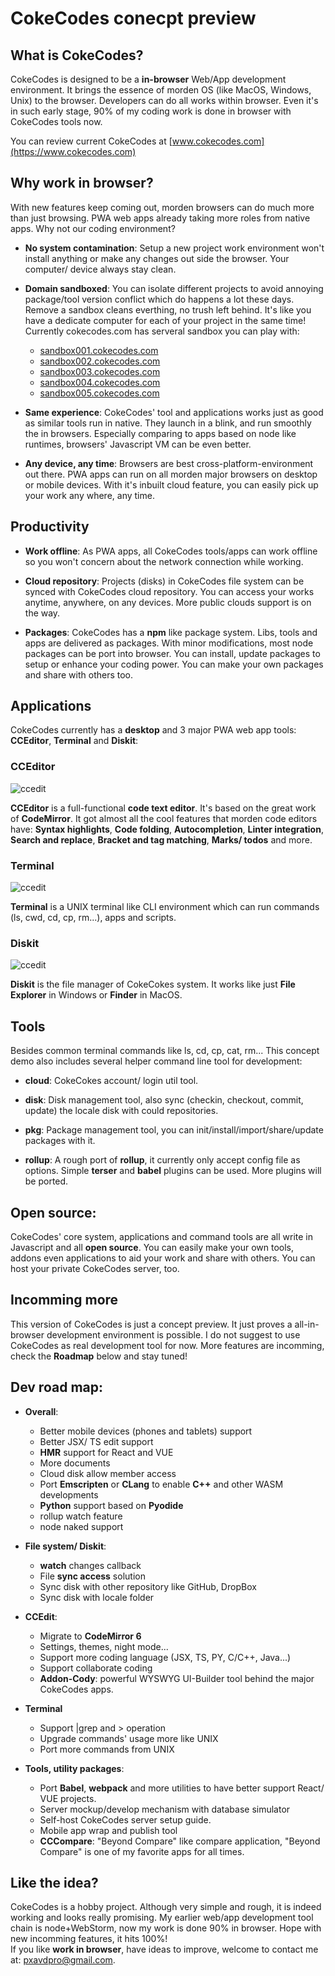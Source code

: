 # CokeCodes conecpt preview

## What is CokeCodes?
CokeCodes is designed to be a **in-browser** Web/App development environment. It brings the essence of morden OS (like MacOS, Windows, Unix) to the browser. Developers can do all works within browser. Even it's in such early stage, 90% of my coding work is done in browser with CokeCodes tools now.

You can review current CokeCodes at [www.cokecodes.com](https://www.cokecodes.com)  
  
## Why work in browser?
With new features keep coming out, morden browsers can do much more than just browsing. PWA web apps already taking more roles from native apps. Why not our coding environment?  
- **No system contamination**: Setup a new project work environment won't install anything or make any changes out side the browser. Your computer/ device always stay clean. 

- **Domain sandboxed**: You can isolate different projects to avoid annoying package/tool version conflict which do happens a lot these days. Remove a sandbox cleans everthing, no trush left behind. It's like you have a dedicate computer for each of your project in the same time!  
Currently cokecodes.com has serveral sandbox you can play with:
   - [sandbox001.cokecodes.com](https://sandbox001.cokecodes.com)
   - [sandbox002.cokecodes.com](https://sandbox002.cokecodes.com)
   - [sandbox003.cokecodes.com](https://sandbox003.cokecodes.com)
   - [sandbox004.cokecodes.com](https://sandbox004.cokecodes.com)
   - [sandbox005.cokecodes.com](https://sandbox005.cokecodes.com)

- **Same experience**: CokeCodes' tool and applications works just as good as similar tools run in native. They launch in a blink, and run smoothly the in browsers.  Especially comparing to apps based on node like runtimes, browsers' Javascript VM can be even better.   

- **Any device, any time**: Browsers are best cross-platform-environment out there. PWA apps can run on all morden major browsers on desktop or mobile devices. With it's inbuilt cloud feature, you can easily pick up your work any where, any time. 

## Productivity
- **Work offline**: As PWA apps, all CokeCodes tools/apps can work offline so you won't concern about the network connection while working. 

- **Cloud repository**: Projects (disks) in CokeCodes file system can be synced with CokeCodes cloud repository. You can access your works anytime, anywhere, on any devices. More public clouds support is on the way.

- **Packages**: CokeCodes has a **npm** like package system. Libs, tools and apps are delivered as packages. With minor modifications, most node packages can be port into browser. You can install, update packages to setup or enhance your coding power. You can make your own packages and share with others too. 

## Applications
CokeCodes currently has a **desktop** and 3 major PWA web app tools: **CCEditor**, **Terminal** and **Diskit**:  
  
### CCEditor  
![ccedit](git/ccedit_01.png)  

**CCEditor** is a full-functional **code text editor**. It's based on the great work of **CodeMirror**. It got almost all the cool features that morden code editors have: **Syntax highlights**, **Code folding**, **Autocompletion**, **Linter integration**, **Search and replace**, **Bracket and tag matching**, **Marks/ todos** and more.  

### Terminal  
![ccedit](git/terminal_01.png)  

**Terminal** is a UNIX terminal like CLI environment which can run commands (ls, cwd, cd, cp, rm...), apps and scripts.  
  
### Diskit  
![ccedit](git/diskit_01.png)  

**Diskit** is the file manager of CokeCokes system. It works like just **File Explorer** in Windows or **Finder** in MacOS.

## Tools
Besides common terminal commands like ls, cd, cp, cat, rm... This concept demo also includes several helper command line tool for development:
- **cloud**: CokeCokes account/ login util tool.

- **disk**: Disk management tool, also sync (checkin, checkout, commit, update) the locale disk with could repositories. 

- **pkg**: Package management tool, you can init/install/import/share/update packages with it.

- **rollup**: A rough port of **rollup**, it currently only accept config file as options. Simple **terser** and **babel** plugins can be used. More plugins will be ported.
  
## Open source:
CokeCodes' core system, applications and command tools are all write in Javascript and all **open source**. You can easily make your own tools, addons even applications to aid your work and share with others. You can host your private CokeCodes server, too.

## Incomming more
This version of CokeCodes is just a concept preview. It just proves a all-in-browser development environment is possible. I do not suggest to use CokeCodes as real development tool for now. More features are incomming, check the **Roadmap** below and stay tuned!

## Dev road map:
- **Overall**:
	- Better mobile devices (phones and tablets) support
	- Better JSX/ TS edit support
	- **HMR** support for React and VUE 
	- More documents  
	- Cloud disk allow member access
	- Port **Emscripten** or **CLang** to enable **C++** and other WASM developments
	- **Python** support based on **Pyodide**
	- rollup watch feature
	- node naked support
	
- **File system/ Diskit**:
	- **watch** changes callback
	- File **sync access** solution
	- Sync disk with other repository like GitHub, DropBox
	- Sync disk with locale folder  
	
- **CCEdit**:
	- Migrate to **CodeMirror 6** 
	- Settings, themes, night mode...
	- Support more coding language (JSX, TS, PY, C/C++, Java...)
	- Support collaborate coding
	- **Addon-Cody**: powerful WYSWYG UI-Builder tool behind the major CokeCodes apps.

- **Terminal**
	- Support |grep and > operation
	- Upgrade commands' usage more like UNIX
	- Port more commands from UNIX
	
- **Tools, utility packages**:
	- Port **Babel**, **webpack** and more utilities to have better support React/ VUE projects.
	- Server mockup/develop mechanism with database simulator
	- Self-host CokeCodes server setup guide.
	- Mobile app wrap and publish tool
	- **CCCompare**: "Beyond Compare" like compare application, "Beyond Compare" is one of my favorite apps for all times.

## Like the idea?
CokeCodes is a hobby project. Although very simple and rough, it is indeed working and looks really promising. My earlier web/app development tool chain is node+WebStorm, now my work is done 90% in browser. Hope with new incomming features, it hits 100%!  
If you like **work in browser**, have ideas to improve, welcome to contact me at: pxavdpro@gmail.com.
